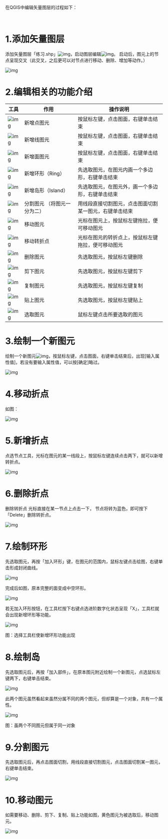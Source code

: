 在QGIS中编辑矢量图层的过程如下：

​    

# 1.添加矢量图层

添加矢量图层「练习.shp」![img](https://image.malagis.com/pic/gis/qgis-handbook-2-2/image81.jpg)，启动图层编辑![img](https://image.malagis.com/pic/gis/qgis-handbook-2-2/image82.jpg)。 启动后，图元上的节点呈现交叉（此交叉，之后更可以对节点进行移动、删除、增加等动作。）

![img](https://image.malagis.com/pic/gis/qgis-handbook-2-2/image83.jpg)

# 2.编辑相关的功能介绍

| 工具                                                         | 作用                        | 操作说明                                               |
| ------------------------------------------------------------ | --------------------------- | ------------------------------------------------------ |
| ![img](https://image.malagis.com/pic/gis/qgis-handbook-2-2/image84.jpg) | 新增点图元                  | 按鼠标左键，点击图面，右键单击结束                     |
| ![img](https://image.malagis.com/pic/gis/qgis-handbook-2-2/image85.jpg) | 新增线图元                  | 按鼠标左键，点击图面，右键单击结束                     |
| ![img](https://image.malagis.com/pic/gis/qgis-handbook-2-2/image86.jpg) | 新增面图元                  | 按鼠标左键，点击图面，右键单击结束                     |
| ![img](https://image.malagis.com/pic/gis/qgis-handbook-2-2/image87.jpg) | 新增环形（Ring）            | 先选取图元，在图元内画一个多边形，右键单击结束         |
| ![img](https://image.malagis.com/pic/gis/qgis-handbook-2-2/image88.jpg) | 新增岛形（Island）          | 先选取图元，在图元外，画一个多边形，右键单击结束       |
| ![img](https://image.malagis.com/pic/gis/qgis-handbook-2-2/image89.jpg) | 分割图元 （将图元一分为二） | 用线段直接切割图元，点击图面切割某一图元，右键单击结束 |
| ![img](https://image.malagis.com/pic/gis/qgis-handbook-2-2/image90.jpg) | 移动图元                    | 光标在图元上，按鼠标左键拖拉，便可移动图元             |
| ![img](https://image.malagis.com/pic/gis/qgis-handbook-2-2/image91.jpg) | 移动转折点                  | 光标在图元的转折点上，按鼠标左键拖拉，便可移动图元     |
| ![img](https://image.malagis.com/pic/gis/qgis-handbook-2-2/image92.jpg) | 删除图元                    | 先选取图元，按鼠标左键删除                             |
| ![img](https://image.malagis.com/pic/gis/qgis-handbook-2-2/image93.jpg) | 剪下图元                    | 先选取图元，按鼠标左键剪下                             |
| ![img](https://image.malagis.com/pic/gis/qgis-handbook-2-2/image94.jpg) | 复制图元                    | 先选取图元，按鼠标左键复制                             |
| ![img](https://image.malagis.com/pic/gis/qgis-handbook-2-2/image95.jpg) | 贴上图元                    | 先选取图元，按鼠标左键贴上                             |
| ![img](https://image.malagis.com/pic/gis/qgis-handbook-2-2/image96.jpg) | 选取图元                    | 鼠标左键点击所要选取的图元                             |

  

# 3.绘制一个新图元

绘制一个新图元![img](https://image.malagis.com/pic/gis/qgis-handbook-2-2/image86.jpg)，按鼠标左键，点击图面，右键单击结束后，出现[输入属性值]，若没有要输入属性值，可以按[确定]略过。

![img](https://image.malagis.com/pic/gis/qgis-handbook-2-2/image97.jpg)

# 4.移动折点

如图：

![img](https://image.malagis.com/pic/gis/qgis-handbook-2-2/image91.jpg)

  

# 5.新增折点

点选节点工具，光标在图元的某一线段上，按鼠标左键连续点击两下，就可以新增转折点。

![img](https://image.malagis.com/pic/gis/qgis-handbook-2-2/image99.jpg)

# 6.删除折点

删除转折点 光标直接在某一节点上点击一下， 节点将转为蓝色，即可按下「Delete」删除转折点。

![img](https://image.malagis.com/pic/gis/qgis-handbook-2-2/image100.jpg)

# 7.绘制环形

先选取图元，再按「加入环形」键，在图元的范围内，鼠标左键点击绘图，右键单击形成封闭曲线。

![img](https://image.malagis.com/pic/gis/qgis-handbook-2-2/image101.jpg)

完成后如图，原本完整的面变成中空环形。

![img](https://image.malagis.com/pic/gis/qgis-handbook-2-2/image102.jpg)

若无加入环形按钮，在工具栏按下右键点选进阶数字化状态呈现「X」，工具栏就会出现新增环形等功能。

![img](https://image.malagis.com/pic/gis/qgis-handbook-2-2/image103.jpg)

图：选择工具栏使新增环形功能出现

# 8.绘制岛

先选取图元后，再按「加入部件」，在原本图元附近绘制一个新图元，点选鼠标左键两下，右键单击结束。

![img](https://image.malagis.com/pic/gis/qgis-handbook-2-2/image104.jpg)

此两个图元虽然看起来虽然分属不同的两个图元，但却算是一个对象，共有一个属性。

![img](https://image.malagis.com/pic/gis/qgis-handbook-2-2/image105.jpg)

图：虽两个不同图元但属于同一对象

# 9.分割图元

先选取图元后，再点击图面切割，用线段直接切割图元，点击图面切割某一图元，右键单击结束。

![img](https://image.malagis.com/pic/gis/qgis-handbook-2-2/image106.jpg)

# 10.移动图元

如需要移动、删除、剪下、复制、贴上功能如图，黄色图元为被选取后，移动图元。

![img](https://image.malagis.com/pic/gis/qgis-handbook-2-2/image107.jpg)

